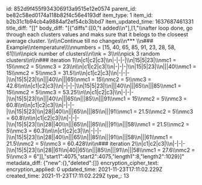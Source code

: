 id: 852d9f455f934306913a9515e12e0574
parent_id: be82c58ed0174a118b82f4c56e4193df
item_type: 1
item_id: b2b31c1b94cb4a9884af2ef54cb3bbd7
item_updated_time: 1637687461331
title_diff: "[]"
body_diff: "[{\"diffs\":[[0,\"t added\\\n\"],[1,\"\\\nafter loop done, go through each clusters values and maks sure that it belogs to the closeest average cluster. \\\n\\\nContinue till no changes\\\n*** \\\n### Example\\\ntemperature\\\\\\\nnumbers = [15, 40, 65, 85, 91, 23, 28, 58, 61]\\\n\\\npick number of clusters\\\n\\\nk = 3\\\n\\\npick 3 random clusters\\\n\\\n### iteration 1\\\n|c1|c2|c3|\\\n|-|-|-|\\\n|15|5|23|\\\nmc1 = 15\\\nmc2 = 5\\\nmc3 = 23\\\n\\\n|c1|c2|c3|\\\n|-|-|-|\\\n|15|5|23|\\\n|||40\\\nmc1 = 15\\\nmc2 = 5\\\nmc3 = 31.5\\\n\\\n|c1|c2|c3|\\\n|-|-|-|\\\n|15|5|23|\\\n|||40\\\n|||65\\\nmc1 = 15\\\nmc2 = 5\\\nmc3 = 42.6\\\n\\\n|c1|c2|c3|\\\n|-|-|-|\\\n|15|5|23|\\\n|||40\\\n|||65\\\n|||85\\\nmc1 = 15\\\nmc2 = 5\\\nmc3 = 53.25\\\n\\\n|c1|c2|c3|\\\n|-|-|-|\\\n|15|5|23|\\\n|||40\\\n|||65\\\n|||85\\\n|||91\\\nmc1 = 15\\\nmc2 = 5\\\nmc3 = 60.8\\\n\\\n|c1|c2|c3|\\\n|-|-|-|\\\n|15|5|23|\\\n|28||40\\\n|||65\\\n|||85\\\n|||91\\\nmc1 = 21.5\\\nmc2 = 5\\\nmc3 = 60.8\\\n\\\n|c1|c2|c3|\\\n|-|-|-|\\\n|15|5|23|\\\n|28||40\\\n|||65\\\n|||85\\\n|||91\\\n|||58\\\nmc1 = 21.5\\\nmc2 = 5\\\nmc3 = 60.3\\\n\\\n|c1|c2|c3|\\\n|-|-|-|\\\n|15|5|23|\\\n|28||40\\\n|||65\\\n|||85\\\n|||91\\\n|||58\\\n|||61\\\nmc1 = 21.5\\\nmc2 = 5\\\nmc3 = 60.428\\\n\\\n### iteration 2\\\n|c1|c2|c3|\\\n|-|-|-|\\\n|15|5|23|\\\n|28||61\\\n|40||65\\\n|||85\\\n|||91\\\n|||58\\\nmc1 = 27.6\\\nmc2 = 5\\\nmc3 = 6\"]],\"start1\":4075,\"start2\":4075,\"length1\":8,\"length2\":1029}]"
metadata_diff: {"new":{},"deleted":[]}
encryption_cipher_text: 
encryption_applied: 0
updated_time: 2021-11-23T17:11:02.229Z
created_time: 2021-11-23T17:11:02.229Z
type_: 13